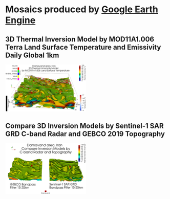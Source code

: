 # Mosaics produced by [Google Earth Engine](https://developers.google.com/earth-engine)

## 3D Thermal Inversion Model by MOD11A1.006 Terra Land Surface Temperature and Emissivity Daily Global 1km

<img src="MODIS.jpg" width="50%" alt="ParaView Project Screenshot color scale"/>

## Compare 3D Inversion Models by Sentinel-1 SAR GRD C-band Radar and GEBCO 2019 Topography

<img src="compare_S1_GRD_and_GEBCO.jpg" width="50%" alt="ParaView Project Screenshot color scale"/>
